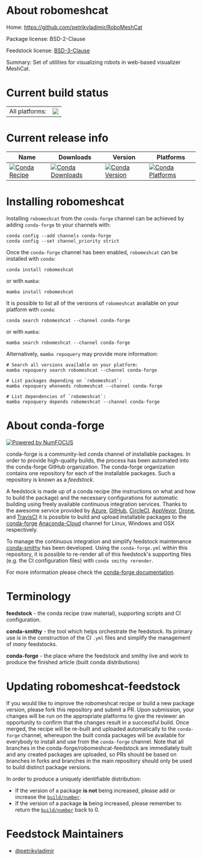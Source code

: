 About robomeshcat
=================

Home: https://github.com/petrikvladimir/RoboMeshCat

Package license: BSD-2-Clause

Feedstock license: [BSD-3-Clause](https://github.com/conda-forge/robomeshcat-feedstock/blob/main/LICENSE.txt)

Summary: Set of utilities for visualizing robots in web-based visualizer MeshCat.

Current build status
====================


<table><tr><td>All platforms:</td>
    <td>
      <a href="https://dev.azure.com/conda-forge/feedstock-builds/_build/latest?definitionId=17964&branchName=main">
        <img src="https://dev.azure.com/conda-forge/feedstock-builds/_apis/build/status/robomeshcat-feedstock?branchName=main">
      </a>
    </td>
  </tr>
</table>

Current release info
====================

| Name | Downloads | Version | Platforms |
| --- | --- | --- | --- |
| [![Conda Recipe](https://img.shields.io/badge/recipe-robomeshcat-green.svg)](https://anaconda.org/conda-forge/robomeshcat) | [![Conda Downloads](https://img.shields.io/conda/dn/conda-forge/robomeshcat.svg)](https://anaconda.org/conda-forge/robomeshcat) | [![Conda Version](https://img.shields.io/conda/vn/conda-forge/robomeshcat.svg)](https://anaconda.org/conda-forge/robomeshcat) | [![Conda Platforms](https://img.shields.io/conda/pn/conda-forge/robomeshcat.svg)](https://anaconda.org/conda-forge/robomeshcat) |

Installing robomeshcat
======================

Installing `robomeshcat` from the `conda-forge` channel can be achieved by adding `conda-forge` to your channels with:

```
conda config --add channels conda-forge
conda config --set channel_priority strict
```

Once the `conda-forge` channel has been enabled, `robomeshcat` can be installed with `conda`:

```
conda install robomeshcat
```

or with `mamba`:

```
mamba install robomeshcat
```

It is possible to list all of the versions of `robomeshcat` available on your platform with `conda`:

```
conda search robomeshcat --channel conda-forge
```

or with `mamba`:

```
mamba search robomeshcat --channel conda-forge
```

Alternatively, `mamba repoquery` may provide more information:

```
# Search all versions available on your platform:
mamba repoquery search robomeshcat --channel conda-forge

# List packages depending on `robomeshcat`:
mamba repoquery whoneeds robomeshcat --channel conda-forge

# List dependencies of `robomeshcat`:
mamba repoquery depends robomeshcat --channel conda-forge
```


About conda-forge
=================

[![Powered by
NumFOCUS](https://img.shields.io/badge/powered%20by-NumFOCUS-orange.svg?style=flat&colorA=E1523D&colorB=007D8A)](https://numfocus.org)

conda-forge is a community-led conda channel of installable packages.
In order to provide high-quality builds, the process has been automated into the
conda-forge GitHub organization. The conda-forge organization contains one repository
for each of the installable packages. Such a repository is known as a *feedstock*.

A feedstock is made up of a conda recipe (the instructions on what and how to build
the package) and the necessary configurations for automatic building using freely
available continuous integration services. Thanks to the awesome service provided by
[Azure](https://azure.microsoft.com/en-us/services/devops/), [GitHub](https://github.com/),
[CircleCI](https://circleci.com/), [AppVeyor](https://www.appveyor.com/),
[Drone](https://cloud.drone.io/welcome), and [TravisCI](https://travis-ci.com/)
it is possible to build and upload installable packages to the
[conda-forge](https://anaconda.org/conda-forge) [Anaconda-Cloud](https://anaconda.org/)
channel for Linux, Windows and OSX respectively.

To manage the continuous integration and simplify feedstock maintenance
[conda-smithy](https://github.com/conda-forge/conda-smithy) has been developed.
Using the ``conda-forge.yml`` within this repository, it is possible to re-render all of
this feedstock's supporting files (e.g. the CI configuration files) with ``conda smithy rerender``.

For more information please check the [conda-forge documentation](https://conda-forge.org/docs/).

Terminology
===========

**feedstock** - the conda recipe (raw material), supporting scripts and CI configuration.

**conda-smithy** - the tool which helps orchestrate the feedstock.
                   Its primary use is in the construction of the CI ``.yml`` files
                   and simplify the management of *many* feedstocks.

**conda-forge** - the place where the feedstock and smithy live and work to
                  produce the finished article (built conda distributions)


Updating robomeshcat-feedstock
==============================

If you would like to improve the robomeshcat recipe or build a new
package version, please fork this repository and submit a PR. Upon submission,
your changes will be run on the appropriate platforms to give the reviewer an
opportunity to confirm that the changes result in a successful build. Once
merged, the recipe will be re-built and uploaded automatically to the
`conda-forge` channel, whereupon the built conda packages will be available for
everybody to install and use from the `conda-forge` channel.
Note that all branches in the conda-forge/robomeshcat-feedstock are
immediately built and any created packages are uploaded, so PRs should be based
on branches in forks and branches in the main repository should only be used to
build distinct package versions.

In order to produce a uniquely identifiable distribution:
 * If the version of a package **is not** being increased, please add or increase
   the [``build/number``](https://docs.conda.io/projects/conda-build/en/latest/resources/define-metadata.html#build-number-and-string).
 * If the version of a package **is** being increased, please remember to return
   the [``build/number``](https://docs.conda.io/projects/conda-build/en/latest/resources/define-metadata.html#build-number-and-string)
   back to 0.

Feedstock Maintainers
=====================

* [@petrikvladimir](https://github.com/petrikvladimir/)

